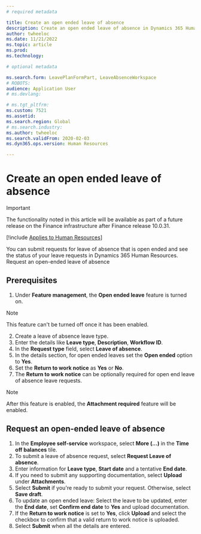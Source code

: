 ```yaml
---
# required metadata

title: Create an open ended leave of absence 
description: Create an open ended leave of absence in Dynamics 365 Human Resources.
author: twheeloc
ms.date: 11/21/2022
ms.topic: article
ms.prod: 
ms.technology: 

# optional metadata

ms.search.form: LeavePlanFormPart, LeaveAbsenceWorkspace
# ROBOTS: 
audience: Application User
# ms.devlang: 

# ms.tgt_pltfrm: 
ms.custom: 7521
ms.assetid: 
ms.search.region: Global
# ms.search.industry: 
ms.author: twheeloc
ms.search.validFrom: 2020-02-03
ms.dyn365.ops.version: Human Resources

---
```


# Create an open ended leave of absence 

> [!Important]
> The functionality noted in this article will be available as part of a future release on the Finance infrastructure after Finance release 10.0.31.

[!include [Applies to Human Resources](../includes/applies-to-hr.md)]

You can submit requests for leave of absence that is open ended and see the status of your leave requests in Dynamics 365 Human Resources.
Request an open-ended leave of absence

## Prerequisites

1.	Under **Feature management**, the **Open ended leave** feature is turned on.

>[!Note] 
> This feature can't be turned off once it has been enabled.


2.	Create a leave of absence leave type.
3.	Enter the details like **Leave type**, **Description**, **Workflow ID**. 
4.	In the **Request type** field, select **Leave of absence**.
5.	In the details section, for open ended leaves set the **Open ended** option to **Yes**. 
6.	Set the **Return to work notice** as **Yes** or **No**. 
7.	The **Return to work notice** can be optionally required for open end leave of absence leave requests.

>[!Note] 
>After this feature is enabled, the **Attachment required** feature will be enabled.

## Request an open-ended leave of absence

1.	In the **Employee self-service** workspace, select **More (...)** in the **Time off balances** tile.
2.	To submit a leave of absence request, select **Request Leave of absence**.
3.	Enter information for **Leave type**, **Start date** and a tentative **End date**.
4.	If you need to submit any supporting documentation, select **Upload** under **Attachments**.
5.	Select **Submit** if you're ready to submit your request. Otherwise, select **Save draft**.
6.	To update an open ended leave: Select the leave to be updated, enter the **End date**, set **Confirm end date** to **Yes** and upload documentation.
7.	If the **Return to work notice** is set to **Yes**, click **Upload** and select the checkbox to confirm that a valid return to work notice is uploaded.
8.	Select **Submit** when all the details are entered. 
 

